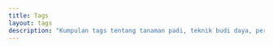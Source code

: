 ```yaml
---
title: Tags
layout: tags
description: "Kumpulan tags tentang tanaman padi, teknik budi daya, perkembangan teknologi dan benih unggul yang telah dihasilkan para pemulia padi di Indonesia."
---
```

